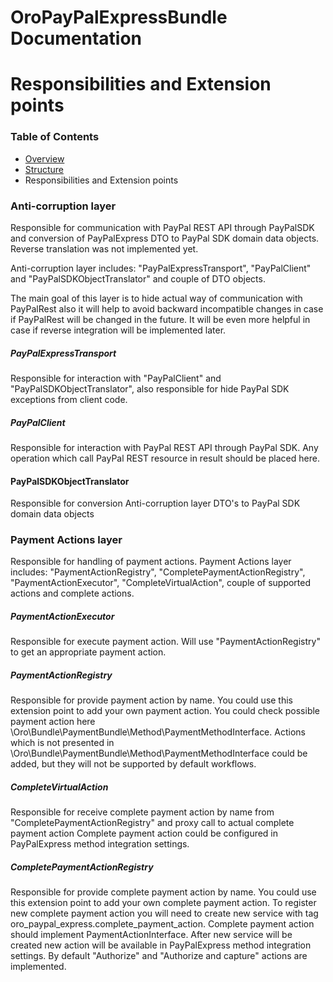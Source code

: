 OroPayPalExpressBundle Documentation
==============================

# Responsibilities and Extension points #

### Table of Contents ###

- [Overview](./overview.md)
- [Structure](./structure.md)
- Responsibilities and Extension points

### 


### Anti-corruption layer ###

Responsible for communication with PayPal REST API through PayPalSDK and 
conversion of PayPalExpress DTO to PayPal SDK domain data objects.
Reverse translation was not implemented yet.

Anti-corruption layer includes: "PayPalExpressTransport", "PayPalClient" and "PayPalSDKObjectTranslator"
and couple of DTO objects.

The main goal of this layer is to hide actual way of communication with PayPalRest also it will help
to avoid backward incompatible changes in case if PayPalRest will be changed in the future.
It will be even more helpful in case if reverse integration will be implemented later.

##### PayPalExpressTransport #####

Responsible for interaction with "PayPalClient" and "PayPalSDKObjectTranslator", also responsible for hide PayPal SDK exceptions
from client code.

##### PayPalClient #####

Responsible for interaction with PayPal REST API through PayPal SDK.
Any operation which call PayPal REST resource in result should be placed here.

#### PayPalSDKObjectTranslator ####

Responsible for conversion Anti-corruption layer DTO's to PayPal SDK domain data objects


### Payment Actions layer ###

Responsible for handling of payment actions.
Payment Actions layer includes: "PaymentActionRegistry", "CompletePaymentActionRegistry", "PaymentActionExecutor",
"CompleteVirtualAction", couple of supported actions and complete actions.

##### PaymentActionExecutor #####

Responsible for execute payment action. Will use "PaymentActionRegistry" to get an appropriate payment action.

##### PaymentActionRegistry #####

Responsible for provide payment action by name. You could use this extension point to add your own payment action.
You could check possible payment action here \Oro\Bundle\PaymentBundle\Method\PaymentMethodInterface.
Actions which is not presented in \Oro\Bundle\PaymentBundle\Method\PaymentMethodInterface could be added,
but they will not be supported by default workflows.

##### CompleteVirtualAction #####

Responsible for receive complete payment action by name from "CompletePaymentActionRegistry" and proxy call to actual complete payment action
Complete payment action could be configured in PayPalExpress method integration settings.

##### CompletePaymentActionRegistry #####

Responsible for provide complete payment action by name.
You could use this extension point to add your own complete payment action. 
To register new complete payment action you will need to create new service with tag oro_paypal_express.complete_payment_action.
Complete payment action should implement PaymentActionInterface.
After new service will be created new action will be available in PayPalExpress method integration settings.
By default "Authorize" and "Authorize and capture" actions are implemented.

